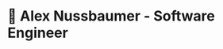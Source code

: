 <link rel="stylesheet" href="https://cdn.jsdelivr.net/gh/devicons/devicon@latest/devicon.min.css">


# 🙇 Alex Nussbaumer - Software Engineer
